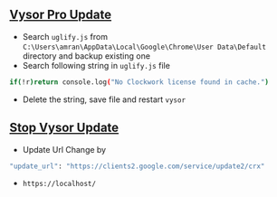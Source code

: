 ## [Vysor Pro Update](https://www.youtube.com/watch?v=_7Os7JTb0So)
* Search `uglify.js` from `C:\Users\amran\AppData\Local\Google\Chrome\User Data\Default` directory and backup existing one
* Search following string in `uglify.js` file
```sh
if(!r)return console.log("No Clockwork license found in cache.")
```
* Delete the string, save file and restart `vysor`

## [Stop Vysor Update](https://stackoverflow.com/questions/27657617/how-to-disable-google-chrome-extension-autoupdate/27657703#27657703)
* Update Url Change by
```sh
"update_url": "https://clients2.google.com/service/update2/crx"
```
* `https://localhost/`
